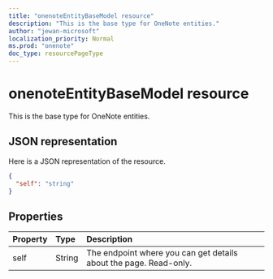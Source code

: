 ```yaml
---
title: "onenoteEntityBaseModel resource"
description: "This is the base type for OneNote entities."
author: "jewan-microsoft"
localization_priority: Normal
ms.prod: "onenote"
doc_type: resourcePageType
---
```


# onenoteEntityBaseModel resource

This is the base type for OneNote entities.

## JSON representation

Here is a JSON representation of the resource.

<!-- {
  "blockType": "resource",
  "abstract": true,
  "baseType": "microsoft.graph.entity",
  "optionalProperties": [
    "self"
  ],
  "@odata.type": "microsoft.graph.onenoteEntityBaseModel"
}-->

```json
{
  "self": "string"
}

```
## Properties
| Property	   | Type	|Description|
|:---------------|:--------|:----------|
|self|String|The endpoint where you can get details about the page. Read-only.|

<!-- uuid: bfb567de-2a2a-4b81-bf47-a55626a0c166
2015-10-25 14:57:30 UTC -->
<!-- {
  "type": "#page.annotation",
  "description": "page resource",
  "keywords": "",
  "section": "documentation",
  "tocPath": ""
}-->
